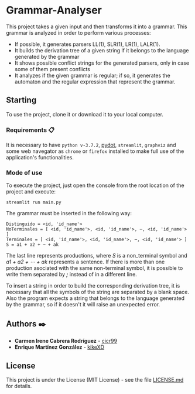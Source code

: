 # Grammar-Analyser

This project takes a given input and then transforms it into a grammar. This grammar is analyzed in order to perform various processes:
* If possible, it generates parsers LL(1), SLR(1), LR(1), LALR(1).
* It builds the derivation tree of a given string if it belongs to the language generated by the grammar
* It shows possible conflict strings for the generated parsers, only in case some of them present conflicts
* It analyzes if the given grammar is regular; if so, it generates the automaton and the regular expression that represent the grammar.

## Starting
To use the project, clone it or download it to your local computer.


### Requirements 📋
It is necessary to have `python v-3.7.2`, [pydot](https://pypi.org/project/pydot/), `streamlit`, `graphviz` and some web navegator as `chrome` or `firefox` installed to make full use of the application's functionalities.


### Mode of use

To execute the project, just open the console from the root location of the project and execute:

```
streamlit run main.py
```

The grammar must be inserted in the following way:

```
Distinguido = <id, 'id_name'>
NoTerminales = [ <id, 'id_name'>, <id, 'id_name'>, ⋯, <id, 'id_name'> ]
Terminales = [ <id, 'id_name'>, <id, 'id_name'>, ⋯, <id, 'id_name'> ]
S = a1 + a2 + ⋯ + ak
```

The last line represents productions, where *S* is a non_terminal symbol and *a1 + a2 + ⋯ + ak* represents a sentence. If there is more than one production asociated with the same non-terminal symbol, it is possible to write them separated by **_;_** instead of in a different line.

To insert a string in order to build the corresponding derivation tree, it is necessary that all the symbols of the string are separated by a blank space. Also the program expects a string that belongs to the language generated by the grammar, so if it doesn't it will raise an unexpected error.

## Authors ✒️

* **Carmen Irene Cabrera Rodríguez** - [cicr99](https://github.com/cicr99)
* **Enrique Martínez González** - [kikeXD](https://github.com/kikeXD)

## License

This project is under the License (MIT License) - see the file [LICENSE.md](LICENSE.md) for details.